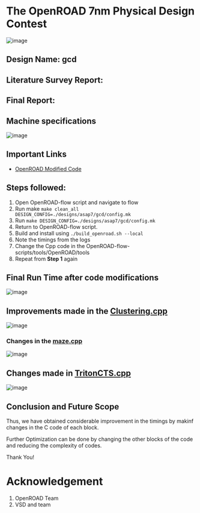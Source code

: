 # The OpenROAD 7nm Physical Design Contest
![image](https://user-images.githubusercontent.com/73933646/229139296-880b3b65-d2af-433e-97ed-804112b0a4d4.png)

## Design Name: gcd
## Literature Survey Report:
## Final Report: 
## Machine specifications
![image](https://user-images.githubusercontent.com/73933646/229139551-a519f7dc-0e37-487f-8628-327fa67b3411.png)

## Important Links 
- [OpenROAD Modified Code](https://github.com/Sidshx/OpenROAD/tree/7nmcontest/src)
## Steps followed:
1. Open OpenROAD-flow script and navigate to flow
2. Run make ```make clean_all DESIGN_CONFIG=./designs/asap7/gcd/config.mk```
3. Run ```make DESIGN_CONFIG=./designs/asap7/gcd/config.mk```
4. Return to  OpenROAD-flow script.
5. Build and install using ```./build_openroad.sh --local```
6. Note the timings from the logs
7. Change the Cpp code in the OpenROAD-flow-scripts/tools/OpenROAD/tools
8. Repeat from **Step 1** again
## Final Run Time after code modifications
![image](https://user-images.githubusercontent.com/73933646/229144094-27e4023c-49ae-44fe-b394-60e9ae72eb53.png)

## Improvements made in the [Clustering.cpp](https://github.com/Sidshx/OpenROAD/blob/7nmcontest/src/cts/src/Clustering.cpp)
![image](https://user-images.githubusercontent.com/73933646/229144240-20e68fc5-7e37-477b-82ba-00eea02b38d3.png)


### Changes in the [maze.cpp](https://github.com/Sidshx/OpenROAD/blob/7nmcontest/src/grt/src/fastroute/src/maze.cpp)
![image](https://user-images.githubusercontent.com/73933646/229144560-08cc98ab-8b05-4605-89eb-2332b0f81a11.png)

## Changes made in [TritonCTS.cpp](https://github.com/Sidshx/OpenROAD/blob/7nmcontest/src/cts/src/TritonCTS.cpp)
![image](https://user-images.githubusercontent.com/73933646/229145126-f19cfdb2-da50-417b-bc3c-8cdbc4a222b8.png)

## Conclusion and Future Scope
Thus, we have obtained considerable improvement in the timings by makinf changes in the C code of each block.

Further Optimization can be done by changing the other blocks of the code and reducing the complexity of codes.

Thank You!
# Acknowledgement
1. OpenROAD Team
2. VSD and team
